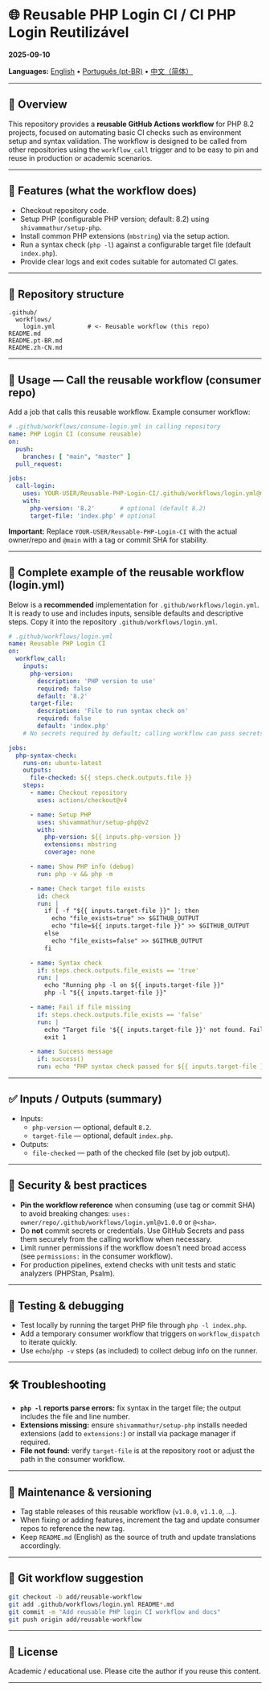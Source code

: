 # 🌐 Reusable PHP Login CI / CI PHP Login Reutilizável
**2025-09-10**

**Languages:** [English](README.md) • [Português (pt-BR)](README.pt-BR.md) • [中文（简体）](README.zh-CN.md)

---

## 📌 Overview

This repository provides a **reusable GitHub Actions workflow** for PHP 8.2 projects, focused on automating basic CI checks such as environment setup and syntax validation. The workflow is designed to be called from other repositories using the `workflow_call` trigger and to be easy to pin and reuse in production or academic scenarios.

---

## 🚀 Features (what the workflow does)

- Checkout repository code.
- Setup PHP (configurable PHP version; default: 8.2) using `shivammathur/setup-php`.
- Install common PHP extensions (`mbstring`) via the setup action.
- Run a syntax check (`php -l`) against a configurable target file (default `index.php`).
- Provide clear logs and exit codes suitable for automated CI gates.

---

## 📂 Repository structure

```
.github/
  workflows/
    login.yml         # <- Reusable workflow (this repo)
README.md
README.pt-BR.md
README.zh-CN.md
```

---

## 🔗 Usage — Call the reusable workflow (consumer repo)

Add a job that calls this reusable workflow. Example consumer workflow:

```yaml
# .github/workflows/consume-login.yml in calling repository
name: PHP Login CI (consume reusable)
on:
  push:
    branches: [ "main", "master" ]
  pull_request:

jobs:
  call-login:
    uses: YOUR-USER/Reusable-PHP-Login-CI/.github/workflows/login.yml@main
    with:
      php-version: '8.2'       # optional (default 8.2)
      target-file: 'index.php' # optional
```

**Important:** Replace `YOUR-USER/Reusable-PHP-Login-CI` with the actual owner/repo and `@main` with a tag or commit SHA for stability.

---

## 🧩 Complete example of the reusable workflow (login.yml)

Below is a **recommended** implementation for `.github/workflows/login.yml`. It is ready to use and includes inputs, sensible defaults and descriptive steps. Copy it into the repository `.github/workflows/login.yml`.

```yaml
# .github/workflows/login.yml
name: Reusable PHP Login CI
on:
  workflow_call:
    inputs:
      php-version:
        description: 'PHP version to use'
        required: false
        default: '8.2'
      target-file:
        description: 'File to run syntax check on'
        required: false
        default: 'index.php'
    # No secrets required by default; calling workflow can pass secrets if needed

jobs:
  php-syntax-check:
    runs-on: ubuntu-latest
    outputs:
      file-checked: ${{ steps.check.outputs.file }}
    steps:
      - name: Checkout repository
        uses: actions/checkout@v4

      - name: Setup PHP
        uses: shivammathur/setup-php@v2
        with:
          php-version: ${{ inputs.php-version }}
          extensions: mbstring
          coverage: none

      - name: Show PHP info (debug)
        run: php -v && php -m

      - name: Check target file exists
        id: check
        run: |
          if [ -f "${{ inputs.target-file }}" ]; then
            echo "file_exists=true" >> $GITHUB_OUTPUT
            echo "file=${{ inputs.target-file }}" >> $GITHUB_OUTPUT
          else
            echo "file_exists=false" >> $GITHUB_OUTPUT
          fi

      - name: Syntax check
        if: steps.check.outputs.file_exists == 'true'
        run: |
          echo "Running php -l on ${{ inputs.target-file }}"
          php -l "${{ inputs.target-file }}"

      - name: Fail if file missing
        if: steps.check.outputs.file_exists == 'false'
        run: |
          echo "Target file '${{ inputs.target-file }}' not found. Failing the job."
          exit 1

      - name: Success message
        if: success()
        run: echo "PHP syntax check passed for ${{ inputs.target-file }} (PHP ${{ inputs.php-version }})"
```

---

## ✅ Inputs / Outputs (summary)

- Inputs:
  - `php-version` — optional, default `8.2`.
  - `target-file` — optional, default `index.php`.
- Outputs:
  - `file-checked` — path of the checked file (set by job output).

---

## 🔐 Security & best practices

- **Pin the workflow reference** when consuming (use tag or commit SHA) to avoid breaking changes: `uses: owner/repo/.github/workflows/login.yml@v1.0.0` or `@<sha>`.
- Do **not** commit secrets or credentials. Use GitHub Secrets and pass them securely from the calling workflow when necessary.
- Limit runner permissions if the workflow doesn't need broad access (see `permissions:` in the consumer workflow).
- For production pipelines, extend checks with unit tests and static analyzers (PHPStan, Psalm).

---

## 🧪 Testing & debugging

- Test locally by running the target PHP file through `php -l index.php`.
- Add a temporary consumer workflow that triggers on `workflow_dispatch` to iterate quickly.
- Use `echo`/`php -v` steps (as included) to collect debug info on the runner.

---

## 🛠️ Troubleshooting

- **`php -l` reports parse errors:** fix syntax in the target file; the output includes the file and line number.
- **Extensions missing:** ensure `shivammathur/setup-php` installs needed extensions (add to `extensions:`) or install via package manager if required.
- **File not found:** verify `target-file` is at the repository root or adjust the path in the consumer workflow.

---

## 🔁 Maintenance & versioning

- Tag stable releases of this reusable workflow (`v1.0.0`, `v1.1.0`, ...).
- When fixing or adding features, increment the tag and update consumer repos to reference the new tag.
- Keep `README.md` (English) as the source of truth and update translations accordingly.

---

## 🧭 Git workflow suggestion

```bash
git checkout -b add/reusable-workflow
git add .github/workflows/login.yml README*.md
git commit -m "Add reusable PHP login CI workflow and docs"
git push origin add/reusable-workflow
```

---

## 📜 License

Academic / educational use. Please cite the author if you reuse this content.

---
